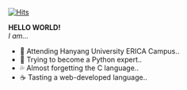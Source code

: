 [![Hits](https://hits.seeyoufarm.com/api/count/incr/badge.svg?url=https%3A%2F%2Fgithub.com%2Fspace2lim&count_bg=%2379C83D&title_bg=%23555555&icon=&icon_color=%23E7E7E7&title=hits&edge_flat=false)](https://hits.seeyoufarm.com)

<strong>HELLO WORLD!</strong><br>
<i>I am...</i>
<ul>
 <li>📖 Attending Hanyang University ERICA Campus..</li>
 <li>🐍 Trying to become a Python expert..</li>
 <li>💦 Almost forgetting the C language..</li>
 <li>☕️ Tasting a web-developed language..</li>
</ul>
